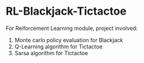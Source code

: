 # RL-Blackjack-Tictactoe

For Reiforcement Learning module, project involved:

1. Monte carlo policy evaluation for Blackjack
2. Q-Learning algorithm for Tictactoe
3. Sarsa algorithm for Tictactoe
